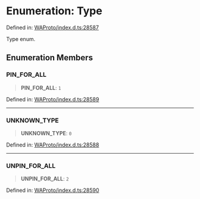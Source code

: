 # Enumeration: Type

Defined in: [WAProto/index.d.ts:28587](https://github.com/WhiskeySockets/Baileys/blob/2fdabb7f387029b680a2c5e056c7022c25b0f110/WAProto/index.d.ts#L28587)

Type enum.

## Enumeration Members

### PIN\_FOR\_ALL

> **PIN\_FOR\_ALL**: `1`

Defined in: [WAProto/index.d.ts:28589](https://github.com/WhiskeySockets/Baileys/blob/2fdabb7f387029b680a2c5e056c7022c25b0f110/WAProto/index.d.ts#L28589)

***

### UNKNOWN\_TYPE

> **UNKNOWN\_TYPE**: `0`

Defined in: [WAProto/index.d.ts:28588](https://github.com/WhiskeySockets/Baileys/blob/2fdabb7f387029b680a2c5e056c7022c25b0f110/WAProto/index.d.ts#L28588)

***

### UNPIN\_FOR\_ALL

> **UNPIN\_FOR\_ALL**: `2`

Defined in: [WAProto/index.d.ts:28590](https://github.com/WhiskeySockets/Baileys/blob/2fdabb7f387029b680a2c5e056c7022c25b0f110/WAProto/index.d.ts#L28590)
